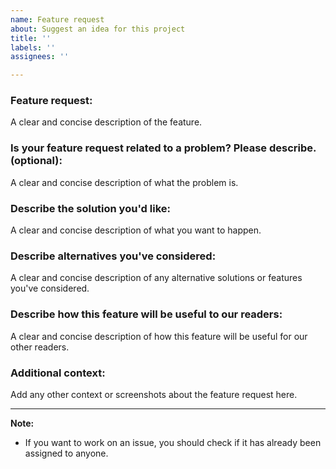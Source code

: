 ```yaml
---
name: Feature request
about: Suggest an idea for this project
title: ''
labels: ''
assignees: ''

---
```


### **Feature request**:
A clear and concise description of the feature.

### **Is your feature request related to a problem? Please describe. (optional)**:
A clear and concise description of what the problem is. 

### **Describe the solution you'd like**:
A clear and concise description of what you want to happen.

### **Describe alternatives you've considered**:
A clear and concise description of any alternative solutions or features you've considered.

### **Describe how this feature will be useful to our readers**:
A clear and concise description of how this feature will be useful for our  other readers.

### **Additional context:**
Add any other context or screenshots about the feature request here.

<hr/>


**Note:**
* If you want to work on an issue, you should check if it has already been assigned to anyone. 
